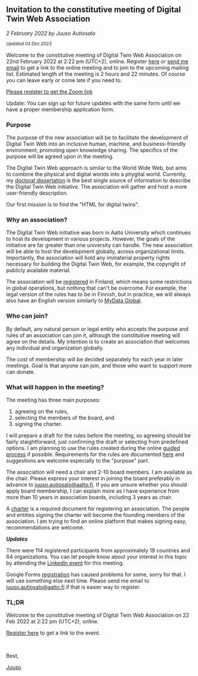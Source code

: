## Invitation to the constitutive meeting of Digital Twin Web Association

*2 February 2022 by Juuso Autiosalo* 

*<sup>Updated 03 Dec 2023</sup>*


Welcome to the constitutive meeting of Digital Twin Web Association on 22nd February 2022 at 2:22 pm (UTC+2), online.
Register [here](https://dtwa.org/register-to-constitutive-meeting) or [send me email](mailto:juuso.autiosalo@aalto.fi) to get a link to the online meeting and to join to the upcoming mailing list. 
Estimated length of the meeting is 2 hours and 22 minutes. Of course you can leave early or come late if you need to.

[Please register to get the Zoom link](https://dtwa.org/register-to-constitutive-meeting)

Update: You can sign up for future updates with the same form until we have a proper membership application form.

### Purpose

The purpose of the new association will be to facilitate the development of Digital Twin Web into an inclusive human, machine, and business-friendly environment, promoting open knowledge sharing.
The specifics of the purpose will be agreed upon in the meeting.

The Digital Twin Web approach is similar to the World Wide Web, but aims to combine the physical and digital worlds into a phygital world.
Currently, my [doctoral dissertation](http://urn.fi/URN:ISBN:978-952-64-0621-3) is the best single source of information to describe the Digital Twin Web initiative.
The association will gather and host a more user-friendly description.

Our first mission is to find the "HTML for digital twins".

### Why an association?

The Digital Twin Web initiative was born in Aalto University which continues to host its development in various projects.
However, the goals of the initiative are far greater than one university can handle.
The new association will be able to host the development globally, across organizational limits.
Importantly, the association will hold any immaterial property rights necessary for building the Digital Twin Web, for example, the copyright of publicly available material.

The association will be [registered](https://www.prh.fi/en/yhdistysrekisteri/perustaminen.html) in Finland, which means some restrictions in global operations, but nothing that can't be overcome.
For example, the legal version of the rules has to be in Finnish, but in practice, we will always also have an English version similarly to [MyData Global](https://mydataglobal.github.io/bylaws/).

### Who can join?

By default, any natural person or legal entity who accepts the purpose and rules of an association can join it, although the constitutive meeting will agree on the details.
My intention is to create an association that welcomes any individual and organization globally.

The cost of membership will be decided separately for each year in later meetings.
Goal is that anyone can join, and those who want to support more can donate.


### What will happen in the meeting?

The meeting has three main purposes: 

1. agreeing on the rules,
2. selecting the members of the board, and 
3. signing the charter.

I will prepare a draft for the rules before the meeting, so agreeing should be fairly staightforward, just confirming the draft or selecting from predefined options.
I am planning to use the rules created during the online [guided process](https://www.prh.fi/en/yhdistysrekisteri/perustaminen/start-up_notification.html) if possible.
Requirements for the rules are documented [here](https://www.prh.fi/en/yhdistysrekisteri/for_registered_associations/rules/instructions_on_the_provisions_of_association_rules.html) and suggestions are welcome especially to the "purpose" part.

The association will need a chair and 2-10 board members.
I am available as the chair.
Please express your interest in joining the board preferably in advance to [juuso.autiosalo@aalto.fi](mailto:juuso.autiosalo@aalto.fi).
If you are unsure whether you should apply board membership, I can explain more as I have experience from more than 10 years in association boards, including 3 years as chair.

A [charter](https://www.prh.fi/en/yhdistysrekisteri/perustaminen/start-up_notification/charter_of_association.html) is a required document for registering an association.
The people and entities signing the charter will become the founding members of the association.
I am trying to find an online platform that makes signing easy, recommendations are welcome.


**_Updates_**

There were 114 registered participants from approximately 19 countries and 64 organizations. You can let people know about your interest in this topic by attending the [LinkedIn event](https://www.linkedin.com/events/constitutivemeetingofdigitaltwi6897831971515461632/) for this meeting.

Google Forms [registration](https://dtwa.org/register-to-constitutive-meeting) has caused problems for some, sorry for that. I will use something else next time. Please send me email to [juuso.autiosalo@aalto.fi](mailto:juuso.autiosalo@aalto.fi) if that is easier way to register.


### TL;DR

Welcome to the constitutive meeting of Digital Twin Web Association on 22 Feb 2022 at 2:22 pm (UTC+2), online.

[Register here](https://dtwa.org/register-to-constitutive-meeting) to get a link to the event.

&nbsp;

Best,

[Juuso](https://juu.so)

&nbsp;
